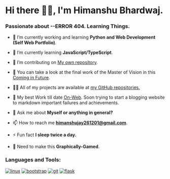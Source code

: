 # Hi there  🐱‍🚀, I'm Himanshu Bhardwaj.

### [](https://github.com/Bhardwaj-Himanshu#passionate-about-python-learning-everything)Passionate about --ERROR 404. Learning Things.

-   🔭  I’m currently working and learning  **Python and Web Development (Self Web Portfolio)**.
    
-   🌱  I’m currently learning  **JavaScript/TypeScript**.
    
-   👯  I’m contributing on  [My own repository](https://github.com/Bhardwaj-Himanshu?tab=repositories).
    
-   🤝  You can take a look at the final work of the Master of Vision in this  [Coming in Future]().
    
-   👨‍💻  All of my projects are available at  [my GitHub repositories.](https://github.com/Bhardwaj-Himanshu?tab=repositories)
    
-   📝  My best Work till date  [On-Web](https://www.youtube.com/watch?v=dQw4w9WgXcQ). Soon trying to start a blogging website to markdown important failures and achievements.
    
-   💬  Ask me about  **Myself or anything in general?**
    
-   📫  How to reach me  **himanshujay261201@gmail.com**.
    
-   ⚡  Fun fact  **I sleep twice a day.**

-   🍇  Need to make this **Graphically-Gamed**.
    

### [](https://github.com/igarag#languages-and-tools)Languages and Tools:
[![linux](https://camo.githubusercontent.com/f903efdd3558d099c54fafbce2aff0ccfa5a2a08d325fdd5884822ea4c270f60/68747470733a2f2f7777772e766563746f726c6f676f2e7a6f6e652f6c6f676f732f7562756e74752f7562756e74752d69636f6e2e737667)](https://ubuntu.com/) [![bootstrap](https://camo.githubusercontent.com/e9306bcaa5457a3bb58aa38c9f2fb71e856479bd7a3726204ca07412e45f667f/68747470733a2f2f7777772e766563746f726c6f676f2e7a6f6e652f6c6f676f732f707974686f6e2f707974686f6e2d69636f6e2e737667)](https://www.python.org/) [![git](https://camo.githubusercontent.com/fbfcb9e3dc648adc93bef37c718db16c52f617ad055a26de6dc3c21865c3321d/68747470733a2f2f7777772e766563746f726c6f676f2e7a6f6e652f6c6f676f732f6769742d73636d2f6769742d73636d2d69636f6e2e737667)](https://git-scm.com/) [![flask](https://camo.githubusercontent.com/5cca80b6bc72b63b0633f20cc4d1575d1af408c60a7242dc0779cfd321aeb84f/68747470733a2f2f7777772e766563746f726c6f676f2e7a6f6e652f6c6f676f732f76696d2f76696d2d69636f6e2e737667)](https://www.vim.org/)

